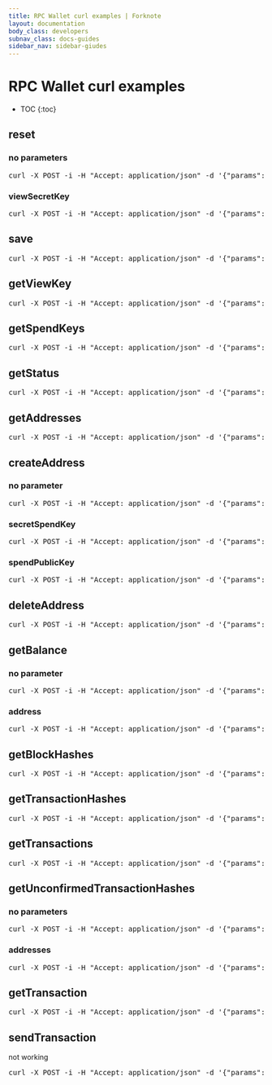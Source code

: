 ```yaml
---
title: RPC Wallet curl examples | Forknote
layout: documentation
body_class: developers
subnav_class: docs-guides
sidebar_nav: sidebar-giudes
---
```


# RPC Wallet curl examples

* TOC
{:toc}

## reset

### no parameters

<pre class="terminal">
curl -X POST -i -H "Accept: application/json" -d '{"params": {},"jsonrpc": "2.0", "id": "test","method":"reset"}' http://localhost:9090/json_rpc
</pre>

### viewSecretKey

<pre class="terminal">
curl -X POST -i -H "Accept: application/json" -d '{"params": {"viewSecretKey": "4a2583e42d010e8aabfed22743789569714196246bf01b5f2fec35af9232d907"},"jsonrpc": "2.0", "id": "test","method":"reset"}' http://localhost:9090/json_rpc
</pre>


## save

<pre class="terminal">
curl -X POST -i -H "Accept: application/json" -d '{"params": {},"jsonrpc": "2.0", "id": "test","method":"save"}' http://localhost:9090/json_rpc
</pre>


## getViewKey

<pre class="terminal">
curl -X POST -i -H "Accept: application/json" -d '{"params": {},"jsonrpc": "2.0", "id": "test","method":"getViewKey"}' http://localhost:9090/json_rpc
</pre>


## getSpendKeys

<pre class="terminal">
curl -X POST -i -H "Accept: application/json" -d '{"params": {"address": "D5dLTBqbemtTFkM9HptxaEgx844trQP2kXk4BfobTYS2J4njZxsQP4nDSeHBf2cGGDWLejg1xaAnKFAAvGTs9rmnVZsmqio"} ,"jsonrpc": "2.0", "id": "test","method":"getSpendKeys"}' http://localhost:9090/json_rpc
</pre>


## getStatus

<pre class="terminal">
curl -X POST -i -H "Accept: application/json" -d '{"params": {},"jsonrpc": "2.0", "id": "test","method":"getStatus"}' http://localhost:9090/json_rpc
</pre>


## getAddresses

<pre class="terminal">
curl -X POST -i -H "Accept: application/json" -d '{"params": {},"jsonrpc": "2.0", "id": "test","method":"getAddresses"}' http://localhost:9090/json_rpc
</pre>


## createAddress

### no parameter

<pre class="terminal">
curl -X POST -i -H "Accept: application/json" -d '{"params": {},"jsonrpc": "2.0", "id": "test","method":"createAddress"}' http://localhost:9090/json_rpc
</pre>

### secretSpendKey

<pre class="terminal">
curl -X POST -i -H "Accept: application/json" -d '{"params": {"spendSecretKey": "7d2ba46048a75235cc260913d4fd85769bc02203583bfdc795bae996ff314421"},"jsonrpc": "2.0", "id": "test","method":"createAddress"}' http://localhost:9090/json_rpc
</pre>

### spendPublicKey

<pre class="terminal">
curl -X POST -i -H "Accept: application/json" -d '{"params": {"spendPublicKey": "9da3c85258fd194c027c20ee9063b2fe3dee48201c083b2574af89e02b18a884"},"jsonrpc": "2.0", "id": "test","method":"createAddress"}' http://localhost:9090/json_rpc
</pre>


## deleteAddress

<pre class="terminal">
curl -X POST -i -H "Accept: application/json" -d '{"params": {"address": "D4vADauhf7NBYTQ8AoKyByQxJ2g44uiZrLHc1j1iDTccEtTxJdK2pyxDSeHBf2cGGDWLejg1xaAnKFAAvGTs9rmnVZvQLJe"} ,"jsonrpc": "2.0", "id": "test","method":"deleteAddress"}' http://localhost:9090/json_rpc
</pre>


## getBalance

### no parameter

<pre class="terminal">
curl -X POST -i -H "Accept: application/json" -d '{"params": {},"jsonrpc": "2.0", "id": "test","method":"getBalance"}' http://localhost:9090/json_rpc
</pre>

### address

<pre class="terminal">
curl -X POST -i -H "Accept: application/json" -d '{"params": {"address": "D8ExoFUt2nU961ytoh3YGHb1wF5UoszHmEDjzoPvipdPHz5geH6SPZoddLoNAN5iSDQ6PCQPnMPshMgZMAfjdxmYFMvVuVe"} ,"jsonrpc": "2.0", "id": "test","method":"getBalance"}' http://localhost:9090/json_rpc
</pre>


## getBlockHashes

<pre class="terminal">
curl -X POST -i -H "Accept: application/json" -d '{"params": {"firstBlockIndex": 100, "blockCount": 20} ,"jsonrpc": "2.0", "id": "test","method":"getBlockHashes"}' http://localhost:9090/json_rpc
</pre>


## getTransactionHashes

<pre class="terminal">
curl -X POST -i -H "Accept: application/json" -d '{"params": {"firstBlockIndex": 100, "blockCount": 20} ,"jsonrpc": "2.0", "id": "test","method":"getBlockHashes"}' http://localhost:9090/json_rpc
</pre>


## getTransactions

<pre class="terminal">
curl -X POST -i -H "Accept: application/json" -d '{"params": {"firstBlockIndex": 100, "blockCount": 20} ,"jsonrpc": "2.0", "id": "test","method":"getTransactions"}' http://localhost:9090/json_rpc
</pre>


## getUnconfirmedTransactionHashes

### no parameters

<pre class="terminal">
curl -X POST -i -H "Accept: application/json" -d '{"params": {} ,"jsonrpc": "2.0", "id": "test","method":"getUnconfirmedTransactionHashes"}' http://localhost:9090/json_rpc
</pre>

### addresses

<pre class="terminal">
curl -X POST -i -H "Accept: application/json" -d '{"params": {"addresses": []} ,"jsonrpc": "2.0", "id": "test","method":"getUnconfirmedTransactionHashes"}' http://localhost:9090/json_rpc
</pre>


## getTransaction

<pre class="terminal">
curl -X POST -i -H "Accept: application/json" -d '{"params": {"transactionHash": "c47ba0bad3c62318732dde8029542df3c06a1577ba9152f8212e754190b1e593"} ,"jsonrpc": "2.0", "id": "test","method":"getTransaction"}' http://localhost:9090/json_rpc
</pre>


## sendTransaction

not working

<pre class="terminal">
curl -X POST -i -H "Accept: application/json" -d '{"params": {"anonymity":0, "fee":1000000,"transfers":[{"amount":100000000,"address":"D8ExoFUt2nU961ytoh3YGHb1wF5UoszHmEDjzoPvipdPHz5geH6SPZoddLoNAN5iSDQ6PCQPnMPshMgZMAfjdxmYFMvVuVe"}], "changeAddress": "D8ExoFUt2nU961ytoh3YGHb1wF5UoszHmEDjzoPvipdPHz5geH6SPZoddLoNAN5iSDQ6PCQPnMPshMgZMAfjdxmYFMvVuVe"},"jsonrpc": "2.0", "id": "test","method":"sendTransaction"}' http://localhost:9090/json_rpc
</pre>

